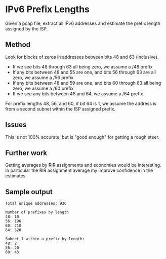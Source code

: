 # IPv6 Prefix Lengths
Given a pcap file, extract all IPv6 addresses and estimate the prefix length assigned by the ISP.

## Method

Look for blocks of zeros in addresses between bits 48 and 63 (inclusive).

- If we see bits 48 through 63 all being zero, we assume a /48 prefix
- If any bits between 48 and 55 are one, and bits 56 through 63 are all zero, we assume a /56 prefix
- If any bits between 48 and 59 are one, and bits 60 through 63 all being zero, we assume a /60 prefix
- If we see any bits between 48 and 64, we assume a /64 prefix

For prefix lengths 48, 56, and 60, if bit 64 is 1, we assume the address is from a second subnet within the ISP assigned prefix.

## Issues

This is not 100% accurate, but is "good enough" for getting a rough steer.

## Further work

Getting averages by RIR assignments and economies would be interesting. In particular the RIR assignment average my improve confidence in the estimates.

## Sample output

```
Total unique addresses: 936

Number of prefixes by length
48: 10
56: 196
60: 210
64: 520

Subnet 1 within a prefix by length:
48: 2
56: 20
60: 43
```
